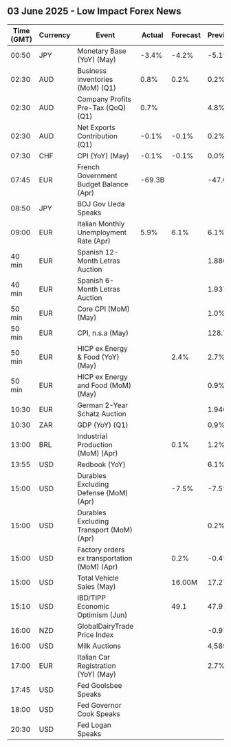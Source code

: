 ## 03 June 2025 - Low Impact Forex News

| Time (GMT) | Currency | Event | Actual | Forecast | Previous |
|------|----------|-------|--------|----------|----------|
| 00:50 | JPY | Monetary Base (YoY) (May) | -3.4% | -4.2% | -5.1% |
| 02:30 | AUD | Business inventories (MoM) (Q1) | 0.8% | 0.2% | 0.2% |
| 02:30 | AUD | Company Profits Pre-Tax (QoQ) (Q1) | 0.7% |  | 4.8% |
| 02:30 | AUD | Net Exports Contribution (Q1) | -0.1% | -0.1% | 0.2% |
| 07:30 | CHF | CPI (YoY) (May) | -0.1% | -0.1% | 0.0% |
| 07:45 | EUR | French Government Budget Balance (Apr) | -69.3B |  | -47.0B |
| 08:50 | JPY | BOJ Gov Ueda Speaks |  |  |  |
| 09:00 | EUR | Italian Monthly Unemployment Rate (Apr) | 5.9% | 6.1% | 6.1% |
| 40 min | EUR | Spanish 12-Month Letras Auction |  |  | 1.886% |
| 40 min | EUR | Spanish 6-Month Letras Auction |  |  | 1.937% |
| 50 min | EUR | Core CPI (MoM) (May) |  |  | 1.0% |
| 50 min | EUR | CPI, n.s.a (May) |  |  | 128.77 |
| 50 min | EUR | HICP ex Energy & Food (YoY) (May) |  | 2.4% | 2.7% |
| 50 min | EUR | HICP ex Energy and Food (MoM) (May) |  |  | 0.9% |
| 10:30 | EUR | German 2-Year Schatz Auction |  |  | 1.940% |
| 10:30 | ZAR | GDP (YoY) (Q1) |  |  | 0.9% |
| 13:00 | BRL | Industrial Production (MoM) (Apr) |  | 0.1% | 1.2% |
| 13:55 | USD | Redbook (YoY) |  |  | 6.1% |
| 15:00 | USD | Durables Excluding Defense (MoM) (Apr) |  | -7.5% | -7.5% |
| 15:00 | USD | Durables Excluding Transport (MoM) (Apr) |  |  | 0.2% |
| 15:00 | USD | Factory orders ex transportation (MoM) (Apr) |  | 0.2% | -0.4% |
| 15:00 | USD | Total Vehicle Sales (May) |  | 16.00M | 17.27M |
| 15:10 | USD | IBD/TIPP Economic Optimism (Jun) |  | 49.1 | 47.9 |
| 16:00 | NZD | GlobalDairyTrade Price Index |  |  | -0.9% |
| 16:00 | USD | Milk Auctions |  |  | 4,589.0 |
| 17:00 | EUR | Italian Car Registration (YoY) (May) |  |  | 2.7% |
| 17:45 | USD | Fed Goolsbee Speaks |  |  |  |
| 18:00 | USD | Fed Governor Cook Speaks |  |  |  |
| 20:30 | USD | Fed Logan Speaks |  |  |  |
